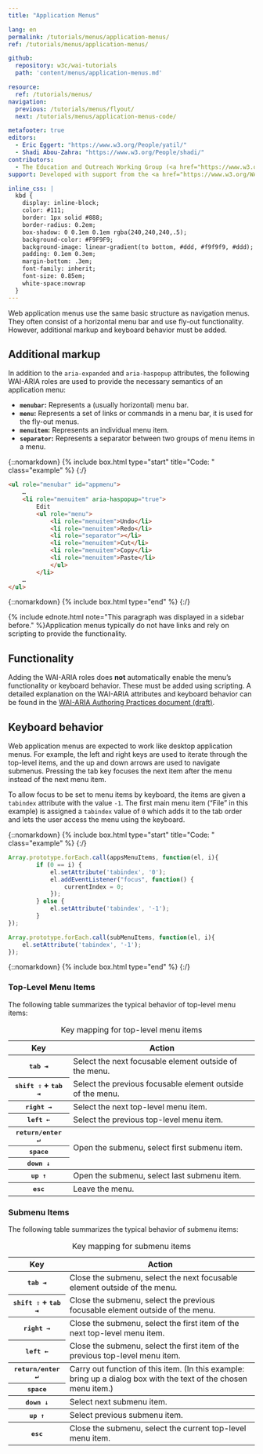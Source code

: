 ```yaml
---
title: "Application Menus"

lang: en
permalink: /tutorials/menus/application-menus/
ref: /tutorials/menus/application-menus/

github:
  repository: w3c/wai-tutorials
  path: 'content/menus/application-menus.md'

resource:
  ref: /tutorials/menus/
navigation:
  previous: /tutorials/menus/flyout/
  next: /tutorials/menus/application-menus-code/

metafooter: true
editors:
  - Eric Eggert: "https://www.w3.org/People/yatil/"
  - Shadi Abou-Zahra: "https://www.w3.org/People/shadi/"
contributors:
  - The Education and Outreach Working Group (<a href="https://www.w3.org/WAI/EO/">EOWG</a>)
support: Developed with support from the <a href="https://www.w3.org/WAI/ACT/">WAI-ACT project</a>, co-funded by the <strong>European Commission <abbr title="Information Society Technologies">IST</abbr> Programme</strong>.

inline_css: |
  kbd {
    display: inline-block;
    color: #111;
    border: 1px solid #888;
    border-radius: 0.2em;
    box-shadow: 0 0.1em 0.1em rgba(240,240,240,.5);
    background-color: #F9F9F9;
    background-image: linear-gradient(to bottom, #ddd, #f9f9f9, #ddd);
    padding: 0.1em 0.3em;
    margin-bottom: .3em;
    font-family: inherit;
    font-size: 0.85em;
    white-space:nowrap
  }
---
```


Web application menus use the same basic structure as navigation menus. They often consist of a horizontal menu bar and use fly-out functionality. However, additional markup and keyboard behavior must be added.

## Additional markup

In addition to the `aria-expanded` and `aria-haspopup` attributes, the following WAI-ARIA roles are used to provide the necessary semantics of an application menu:

* **`menubar`:** Represents a (usually horizontal) menu bar.
* **`menu`:** Represents a set of links or commands in a menu bar, it is used for the fly-out menus.
* **`menuitem`:** Represents an individual menu item.
* **`separator`:** Represents a separator between two groups of menu items in a menu.


{::nomarkdown}
{% include box.html type="start" title="Code: " class="example" %}
{:/}

~~~html
<ul role="menubar" id="appmenu">
	…
	<li role="menuitem" aria-haspopup="true">
		Edit
		<ul role="menu">
			<li role="menuitem">Undo</li>
			<li role="menuitem">Redo</li>
			<li role="separator"></li>
			<li role="menuitem">Cut</li>
			<li role="menuitem">Copy</li>
			<li role="menuitem">Paste</li>
			</ul>
		</li>
	…
</ul>
~~~

{::nomarkdown}
{% include box.html type="end" %}
{:/}


{% include ednote.html note="This paragraph was displayed in a sidebar before." %}Application menus typically do not have links and rely on scripting to provide the functionality.

## Functionality

Adding the WAI-ARIA roles does **not** automatically enable the menu’s functionality or keyboard behavior. These must be added using scripting. A detailed explanation on the WAI-ARIA attributes and keyboard behavior can be found in the [WAI-ARIA Authoring Practices document (draft)](https://www.w3.org/TR/wai-aria-practices/#menu).

## Keyboard behavior

Web application menus are expected to work like desktop application menus. For example, the left and right keys are used to iterate through the top-level items, and the up and down arrows are used to navigate submenus. Pressing the tab key focuses the next item after the menu instead of the next menu item.

To allow focus to be set to menu items by keyboard, the items are given a `tabindex` attribute with the value `-1`. The first main menu item (“File” in this example) is assigned a `tabindex` value of `0` which adds it to the tab order and lets the user access the menu using the keyboard.

{::nomarkdown}
{% include box.html type="start" title="Code: " class="example" %}
{:/}

~~~js
Array.prototype.forEach.call(appsMenuItems, function(el, i){
		if (0 == i) {
			el.setAttribute('tabindex', '0');
			el.addEventListener("focus", function() {
				currentIndex = 0;
			});
		} else {
			el.setAttribute('tabindex', '-1');
		}
});

Array.prototype.forEach.call(subMenuItems, function(el, i){
	el.setAttribute('tabindex', '-1');
});
~~~

{::nomarkdown}
{% include box.html type="end" %}
{:/}

### Top-Level Menu Items

The following table summarizes the typical behavior of top-level menu items:

<table>
	<caption>Key mapping for top-level menu items</caption>
	<thead>
		<tr>
			<th scope="col">Key</th>
			<th scope="col">Action</th>
		</tr>
	</thead>
	<tbody>
		<tr>
			<th scope="row"><kbd>tab ⇥</kbd></th>
			<td>Select the next focusable element outside of the menu.</td>
		</tr>
		<tr>
			<th scope="row"><kbd>shift ⇧</kbd> + <kbd>tab ⇥</kbd></th>
			<td>Select the previous focusable element outside of the menu.</td>
		</tr>
	</tbody>
	<tbody>
		<tr>
			<th scope="row"><kbd>right &rarr;</kbd></th>
			<td>Select the next top-level menu item.</td>
		</tr>
		<tr>
			<th scope="row"><kbd>left &larr;</kbd></th>
			<td>Select the previous top-level menu item.</td>
		</tr>
	</tbody>
	<tbody>
		<tr>
			<th scope="row"><kbd>return/enter &crarr;</kbd></th>
			<td rowspan="3">Open the submenu, select first submenu item.</td>
		</tr>
		<tr>
			<th scope="row"><kbd>space</kbd></th>
		</tr>
		<tr>
			<th scope="row"><kbd>down &darr;</kbd></th>
		</tr>
	</tbody>
	<tbody>
		<tr>
			<th scope="row"><kbd>up &uarr;</kbd></th>
			<td>Open the submenu, select last submenu item.</td>
		</tr>
	</tbody>
	<tbody>
		<tr>
			<th scope="row"><kbd>esc</kbd></th>
			<td>Leave the menu.</td>
		</tr>
	</tbody>
</table>

### Submenu Items

The following table summarizes the typical behavior of submenu items:

<table>
	<caption>Key mapping for submenu items</caption>
	<thead>
		<tr>
			<th scope="col">Key</th>
			<th scope="col">Action</th>
		</tr>
	</thead>
	<tbody>
		<tr>
			<th scope="row"><kbd>tab ⇥</kbd></th>
			<td>Close the submenu, select the next focusable element outside of the menu.</td>
		</tr>
		<tr>
			<th scope="row"><kbd>shift ⇧</kbd> + <kbd>tab ⇥</kbd></th>
			<td>Close the submenu, select the previous focusable element outside of the menu.</td>
		</tr>
	</tbody>
	<tbody>
		<tr>
			<th scope="row"><kbd>right &rarr;</kbd></th>
			<td>Close the submenu, select the first item of the next top-level menu item.</td>
		</tr>
		<tr>
			<th scope="row"><kbd>left &larr;</kbd></th>
			<td>Close the submenu, select the first item of the previous top-level menu item.</td>
		</tr>
	</tbody>
	<tbody>
		<tr>
			<th scope="row"><kbd>return/enter &crarr;</kbd></th>
			<td rowspan="2">Carry out function of this item. (In this example: bring up a dialog box with the text of the chosen menu item.)</td>
		</tr>
		<tr>
			<th scope="row"><kbd>space</kbd></th>
		</tr>
	</tbody>
	<tbody>
		<tr>
			<th scope="row"><kbd>down &darr;</kbd></th>
			<td>Select next submenu item.</td>
		</tr>
	</tbody>
	<tbody>
		<tr>
			<th scope="row"><kbd>up &uarr;</kbd></th>
			<td>Select previous submenu item.</td>
		</tr>
	</tbody>
	<tbody>
		<tr>
			<th scope="row"><kbd>esc</kbd></th>
			<td>Close the submenu, select the current top-level menu item.</td>
		</tr>
	</tbody>
</table>
